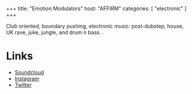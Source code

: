 +++
title: "Emotion Modulators"
host: "AFFIRM"
categories: [
  "electronic"
]
+++

Club oriented, boundary pushing, electronic music: post-dubstep, house, UK rave, juke, jungle, and drum n bass.

# Links

- [Soundcloud](https://on.soundcloud.com/dhJLpvGAQpdps4YWA)
- [Instagram](https://instagram.com/_affirm_)
- [Twitter](https://instagram.com/affirm_music)
